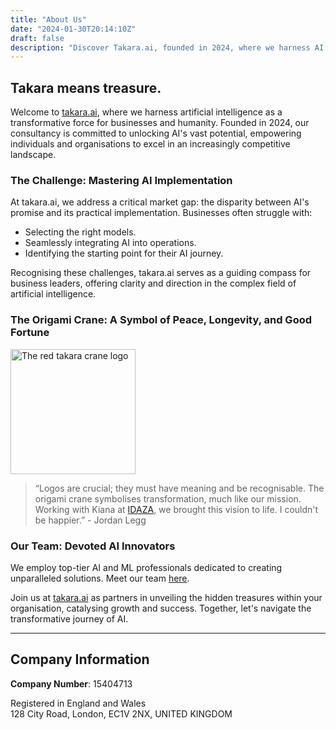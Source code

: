 ```yaml
---
title: "About Us"
date: "2024-01-30T20:14:10Z"
draft: false
description: "Discover Takara.ai, founded in 2024, where we harness AI to transform businesses. We bridge the gap between AI's promise and practical use, guiding organizations in model selection and integration. Unlock your organization's hidden treasures with us."
---
```


## **Takara means treasure.**

Welcome to [takara.ai](/), where we harness artificial intelligence as a transformative force for businesses and humanity. Founded in 2024, our consultancy is committed to unlocking AI's vast potential, empowering individuals and organisations to excel in an increasingly competitive landscape.

### The Challenge: Mastering AI Implementation

At takara.ai, we address a critical market gap: the disparity between AI's promise and its practical implementation. Businesses often struggle with:

- Selecting the right models.
- Seamlessly integrating AI into operations.
- Identifying the starting point for their AI journey.

Recognising these challenges, takara.ai serves as a guiding compass for business leaders, offering clarity and direction in the complex field of artificial intelligence.

### The Origami Crane: A Symbol of Peace, Longevity, and Good Fortune

<img src="https://takara.ai/images/logo-24/TakaraAi.svg" width="200" height="200" alt="The red takara crane logo" />

> “Logos are crucial; they must have meaning and be recognisable. The origami crane symbolises transformation, much like our mission. Working with Kiana at [IDAZA](https://www.idaza.io/), we brought this vision to life. I couldn't be happier.” - Jordan Legg

### Our Team: Devoted AI Innovators

We employ top-tier AI and ML professionals dedicated to creating unparalleled solutions. Meet our team [here](/company/team/).

Join us at [takara.ai](/) as partners in unveiling the hidden treasures within your organisation, catalysing growth and success. Together, let's navigate the transformative journey of AI.

---

## Company Information

**Company Number**: 15404713

Registered in England and Wales  
128 City Road, London, EC1V 2NX, UNITED KINGDOM

